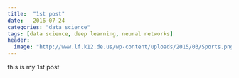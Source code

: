 ```yaml
---
title:  "1st post"
date:   2016-07-24
categories: "data science"
tags: [data science, deep learning, neural networks]
header:
  image: "http://www.lf.k12.de.us/wp-content/uploads/2015/03/Sports.png"
---
```


this is my 1st post